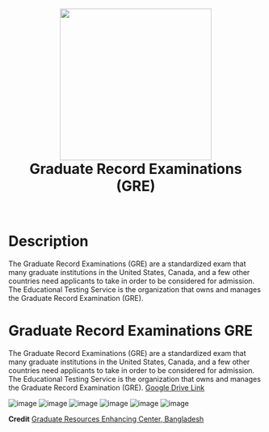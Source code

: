 <div align="center">
      <h1> <img src="https://github.com/ahammadmejbah/Graduate-Record-Examinations-GRE/blob/main/Screenshot_54.png" width="300px"><br/>Graduate Record Examinations (GRE)</h1>
     </div>
<p align="center"> <a href="https://github.com/ahammadmejbah" target="_blank"><img alt="" src="https://img.shields.io/badge/Website-EA4C89?style=normal&logo=dribbble&logoColor=white" style="vertical-align:center" /></a> <a href="https://twitter.com/ahammadmejbah" target="_blank"><img alt="" src="https://img.shields.io/badge/Twitter-1DA1F2?style=normal&logo=twitter&logoColor=white" style="vertical-align:center" /></a> <a href="https://www.facebook.com/ahammadmejbah" target="_blank"><img alt="" src="https://img.shields.io/badge/Facebook-1877F2?style=normal&logo=facebook&logoColor=white" style="vertical-align:center" /></a> <a href="https://www.instagram.com/ahammadmejbah/" target="_blank"><img alt="" src="https://img.shields.io/badge/Instagram-E4405F?style=normal&logo=instagram&logoColor=white" style="vertical-align:center" /></a> <a href="https://www.linkedin.com/in/ahammadmejbah/}" target="_blank"><img alt="" src="https://img.shields.io/badge/LinkedIn-0077B5?style=normal&logo=linkedin&logoColor=white" style="vertical-align:center" /></a> </p>

# Description
The Graduate Record Examinations (GRE) are a standardized exam that many graduate institutions in the United States, Canada, and a few other countries need applicants to take in order to be considered for admission. The Educational Testing Service is the organization that owns and manages the Graduate Record Examination (GRE).


# Graduate Record Examinations GRE
 The Graduate Record Examinations (GRE) are a standardized exam that many graduate institutions in the United States, Canada, and a few other countries need applicants to take in order to be considered for admission. The Educational Testing Service is the organization that owns and manages the Graduate Record Examination (GRE). <a href="https://drive.google.com/drive/folders/1IcCQq_2RslHPxkk5vqwzvh8OByihaVUb?usp=sharing">Google Drive Link</a>


![image](https://user-images.githubusercontent.com/56669333/222896534-c7e41cd3-7f5b-4cb4-aed3-52c103efe97c.png)
![image](https://user-images.githubusercontent.com/56669333/222897097-3aa78318-68dc-4341-b27c-b2d99a3b8dbd.png)
![image](https://user-images.githubusercontent.com/56669333/222897110-2b7024ab-24d3-4dec-bbaa-f84a904c4a9d.png)
![image](https://user-images.githubusercontent.com/56669333/222897141-1c1b3f08-2888-49fa-b5e5-22e30d2f3716.png)
![image](https://user-images.githubusercontent.com/56669333/222897154-cf094010-cafc-4a1f-8a5c-b4d07f8791e8.png)
![image](https://user-images.githubusercontent.com/56669333/222897171-21e3200c-2664-4246-95de-e30160938632.png)

**Credit** <a href="https://hsa.grecbd.com/">Graduate Resources Enhancing Center, Bangladesh</a>

    

